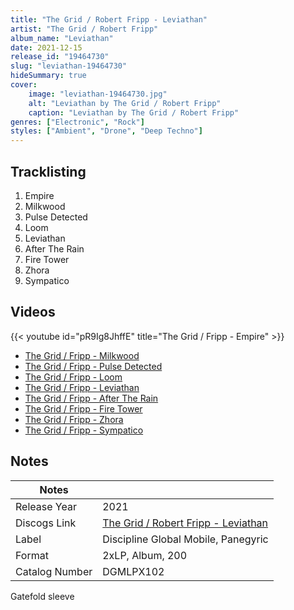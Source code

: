 ```yaml
---
title: "The Grid / Robert Fripp - Leviathan"
artist: "The Grid / Robert Fripp"
album_name: "Leviathan"
date: 2021-12-15
release_id: "19464730"
slug: "leviathan-19464730"
hideSummary: true
cover:
    image: "leviathan-19464730.jpg"
    alt: "Leviathan by The Grid / Robert Fripp"
    caption: "Leviathan by The Grid / Robert Fripp"
genres: ["Electronic", "Rock"]
styles: ["Ambient", "Drone", "Deep Techno"]
---
```


## Tracklisting
1. Empire
2. Milkwood
3. Pulse Detected
4. Loom
5. Leviathan
6. After The Rain
7. Fire Tower
8. Zhora
9. Sympatico

## Videos
{{< youtube id="pR9Ig8JhffE" title="The Grid / Fripp - Empire" >}}
- [The Grid / Fripp - Milkwood](https://www.youtube.com/watch?v=P_oQuB49VnA)
- [The Grid / Fripp - Pulse Detected](https://www.youtube.com/watch?v=gllVSMQBR7c)
- [The Grid / Fripp - Loom](https://www.youtube.com/watch?v=UAOmlMLkd8w)
- [The Grid / Fripp - Leviathan](https://www.youtube.com/watch?v=ylNNEx6GUNw)
- [The Grid / Fripp - After The Rain](https://www.youtube.com/watch?v=VuyDihMwHSY)
- [The Grid / Fripp - Fire Tower](https://www.youtube.com/watch?v=kp03NRe_tOs)
- [The Grid / Fripp - Zhora](https://www.youtube.com/watch?v=9ClPw6JWGPM)
- [The Grid / Fripp - Sympatico](https://www.youtube.com/watch?v=MinRXsxINRg)


## Notes

| Notes          |             |
| ---------------| ----------- |
| Release Year   | 2021 |
| Discogs Link   | [The Grid / Robert Fripp - Leviathan](https://www.discogs.com/release/19464730-The-Grid-Fripp-Leviathan) |
| Label          | Discipline Global Mobile, Panegyric |
| Format         | 2xLP, Album, 200 |
| Catalog Number | DGMLPX102 |

Gatefold sleeve    

